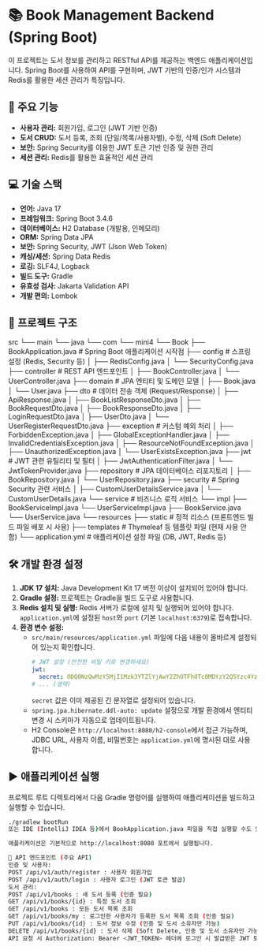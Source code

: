 # 📚 Book Management Backend (Spring Boot)

이 프로젝트는 도서 정보를 관리하고 RESTful API를 제공하는 백엔드 애플리케이션입니다. Spring Boot를 사용하여 API를 구현하며, JWT 기반의 인증/인가 시스템과 Redis를 활용한 세션 관리가 특징입니다.

## 🚀 주요 기능

* **사용자 관리:** 회원가입, 로그인 (JWT 기반 인증)
* **도서 CRUD:** 도서 등록, 조회 (단일/목록/사용자별), 수정, 삭제 (Soft Delete)
* **보안:** Spring Security를 이용한 JWT 토큰 기반 인증 및 권한 관리
* **세션 관리:** Redis를 활용한 효율적인 세션 관리

## 💻 기술 스택

* **언어:** Java 17
* **프레임워크:** Spring Boot 3.4.6
* **데이터베이스:** H2 Database (개발용, 인메모리)
* **ORM:** Spring Data JPA
* **보안:** Spring Security, JWT (Json Web Token)
* **캐싱/세션:** Spring Data Redis
* **로깅:** SLF4J, Logback
* **빌드 도구:** Gradle
* **유효성 검사:** Jakarta Validation API
* **개발 편의:** Lombok

## 📁 프로젝트 구조

src
└── main
└── java
└── com
└── mini4
└── Book
├── BookApplication.java       # Spring Boot 애플리케이션 시작점
├── config                     # 스프링 설정 (Redis, Security 등)
│   ├── RedisConfig.java
│   └── SecurityConfig.java
├── controller                 # REST API 엔드포인트
│   ├── BookController.java
│   └── UserController.java
├── domain                     # JPA 엔티티 및 도메인 모델
│   ├── Book.java
│   └── User.java
├── dto                        # 데이터 전송 객체 (Request/Response)
│   ├── ApiResponse.java
│   ├── BookListResponseDto.java
│   ├── BookRequestDto.java
│   ├── BookResponseDto.java
│   ├── LoginRequestDto.java
│   ├── UserDto.java
│   └── UserRegisterRequestDto.java
├── exception                  # 커스텀 예외 처리
│   ├── ForbiddenException.java
│   ├── GlobalExceptionHandler.java
│   ├── InvalidCredentialsException.java
│   ├── ResourceNotFoundException.java
│   ├── UnauthorizedException.java
│   └── UserExistsException.java
├── jwt                        # JWT 관련 유틸리티 및 필터
│   ├── JwtAuthenticationFilter.java
│   └── JwtTokenProvider.java
├── repository                 # JPA 데이터베이스 리포지토리
│   ├── BookRepository.java
│   └── UserRepository.java
├── security                   # Spring Security 관련 서비스
│   ├── CustomUserDetailsService.java
│   └── CustomUserDetails.java
└── service                    # 비즈니스 로직 서비스
└── impl
├── BookServiceImpl.java
└── UserServiceImpl.java
├── BookService.java
└── UserService.java
└── resources
├── static                                 # 정적 리소스 (프론트엔드 빌드 파일 배포 시 사용)
├── templates                              # Thymeleaf 등 템플릿 파일 (현재 사용 안 함)
└── application.yml                        # 애플리케이션 설정 파일 (DB, JWT, Redis 등)


## 🛠️ 개발 환경 설정

1.  **JDK 17 설치:** Java Development Kit 17 버전 이상이 설치되어 있어야 합니다.
2.  **Gradle 설정:** 프로젝트는 Gradle을 빌드 도구로 사용합니다.
3.  **Redis 설치 및 실행:** Redis 서버가 로컬에 설치 및 실행되어 있어야 합니다. `application.yml`에 설정된 `host`와 `port` (기본 `localhost:6379`)로 접속합니다.
4.  **환경 변수 설정:**
    * `src/main/resources/application.yml` 파일에 다음 내용이 올바르게 설정되어 있는지 확인합니다.
        ```yaml
        # JWT 설정 (안전한 비밀 키로 변경하세요)
        jwt:
          secret: ODQ0NzQwMzY5MjI1Mzk3YTZlYjAwY2ZhOTFhOTc0MDYzY2Q5Yzc4YzlmNjI1YjAwMDFlMjFlNzY0MmY5YTM2Mg== # 제공된 시크릿 키
        # ... (생략)
        ```
        `secret` 값은 이미 제공된 긴 문자열로 설정되어 있습니다.
    * `spring.jpa.hibernate.ddl-auto: update` 설정으로 개발 환경에서 엔티티 변경 시 스키마가 자동으로 업데이트됩니다.
    * H2 Console은 `http://localhost:8080/h2-console`에서 접근 가능하며, JDBC URL, 사용자 이름, 비밀번호는 `application.yml`에 명시된 대로 사용합니다.

## ▶️ 애플리케이션 실행

프로젝트 루트 디렉토리에서 다음 Gradle 명령어를 실행하여 애플리케이션을 빌드하고 실행할 수 있습니다.

```bash
./gradlew bootRun
또는 IDE (IntelliJ IDEA 등)에서 BookApplication.java 파일을 직접 실행할 수도 있습니다.

애플리케이션은 기본적으로 http://localhost:8080 포트에서 실행됩니다.

🔑 API 엔드포인트 (주요 API)
인증 및 사용자:
POST /api/v1/auth/register : 사용자 회원가입
POST /api/v1/auth/login : 사용자 로그인 (JWT 토큰 발급)
도서 관리:
POST /api/v1/books : 새 도서 등록 (인증 필요)
GET /api/v1/books/{id} : 특정 도서 조회
GET /api/v1/books : 모든 도서 목록 조회
GET /api/v1/books/my : 로그인한 사용자가 등록한 도서 목록 조회 (인증 필요)
PUT /api/v1/books/{id} : 도서 정보 수정 (인증 및 도서 소유자만 가능)
DELETE /api/v1/books/{id} : 도서 삭제 (Soft Delete, 인증 및 도서 소유자만 가능)
API 요청 시 Authorization: Bearer <JWT_TOKEN> 헤더에 로그인 시 발급받은 JWT 토큰을 포함해야 합니다.